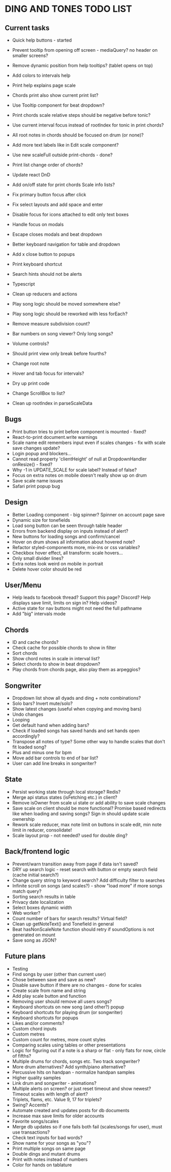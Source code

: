 # DING AND TONES TODO LIST

## Current tasks

* Quick help buttons - started
* Prevent tooltip from opening off screen - mediaQuery? no header on smaller screens?
* Remove dynamic position from help tooltips? (tablet opens on top)
* Add colors to intervals help
* Print help explains page scale
* Chords print also show current print list?
* Use Tooltip component for beat dropdown?

* Print chords scale relative steps should be negative before tonic?
* Use current interval focus instead of rootIndex for tonic in print chords?
* All root notes in chords should be focused on drum (or none)?
* Add more text labels like in Edit scale component?
* Use new scaleFull outside print-chords - done?
* Print list change order of chords?
* Update react DnD
* Add on/off state for print chords Scale info lists?
* Fix primary button focus after click
* Fix select layouts and add space and enter
* Disable focus for icons attached to edit only text boxes
* Handle focus on modals
* Escape closes modals and beat dropdown
* Better keyboard navigation for table and dropdown
* Add x close button to popups
* Print keyboard shortcut

* Search hints should not be alerts
* Typescript
* Clean up reducers and actions
* Play song logic should be moved somewhere else?
* Play song logic should be reworked with less forEach?
* Remove measure subdivision count?
* Bar numbers on song viewer? Only long songs?
* Volume controls?
* Should print view only break before fourths?
* Change root note
* Hover and tab focus for intervals?
* Dry up print code
* Change ScrollBox to list?
* Clean up rootIndex in parseScaleData

## Bugs

* Print button tries to print before component is mounted - fixed?
* React-to-print document.write warnings
* Scale name edit remembers input even if scales changes - fix with scale save changes update?
* Login popup and blockers...
* Cannot read property 'clientHeight' of null at DropdownHandler onResize() - fixed?
* Why -1 in UPDATE_SCALE for scale label? Instead of false?
* Focus on extra notes on mobile doesn't really show up on drum
* Save scale name issues
* Safari print popup bug

## Design

* Better Loading component - big spinner? Spinner on account page save
* Dynamic size for tonefields
* Load song button can be seen through table header
* Errors from backend display on inputs instead of alert?
* New buttons for loading songs and confirm/cancel
* Hover on drum shows all information about hovered note?
* Refactor styled-components more, mix-ins or css variables?
* Checkbox hover effect, all transform: scale hovers...
* Only small divider lines?
* Extra notes look weird on mobile in portrait
* Delete hover color should be red

## User/Menu

* Help leads to facebook thread? Support this page? Discord? Help displays save limit, limits on sign in? Help videos?
* Active state for nav buttons might not need the full pathname
* Add "big" intervals mode

## Chords

* ID and cache chords?
* Check cache for possible chords to show in filter
* Sort chords
* Show chord notes in scale in interval list?
* Select chords to show in beat dropdown?
* Play chords from chords page, also play them as arpeggios?

## Songwriter

* Dropdown list show all dyads and ding + note combinations?
* Solo bars? Invert mute/solo?
* Show latest changes (useful when copying and moving bars)
* Undo changes
* Looping
* Get default hand when adding bars?
* Check if loaded songs has saved hands and set hands open accordingly?
* Transpose all notes of type? Some other way to handle scales that don't fit loaded song?
* Plus and minus one for bpm
* Move add bar controls to end of bar list?
* User can add line breaks in songwriter?

## State

* Persist working state through local storage? Redis?
* Merge api status states (isFetching etc.) in client?
* Remove isOwner from scale ui state or add ability to save scale changes
* Save scale on client should be more functional? Promise based redirects like when loading and saving songs? Sign in should update scale ownership
* Rework scale reducer, max note limit on buttons in scale edit, min note limit in reducer, consolidate!
* Scale layout prop - not needed? used for double ding?

## Back/frontend logic

* Prevent/warn transition away from page if data isn't saved?
* DRY up search logic - reset search with button or empty search field (cache initial search?)
* Change query string to keyword search? Add difficulty filter to searches
* Infinite scroll on songs (and scales?) - show "load more" if more songs match query?
* Sorting search results in table
* Privacy date localization
* Select boxes dynamic width
* Web worker?
* Count number of bars for search results? Virtual field?
* Clean up getNoteText() and Tonefield in general
* Beat hasNonScaleNote function should retry if soundOptions is not generated on mount
* Save song as JSON?

## Future plans

* Testing
* Find songs by user (other than current user)
* Chose between save and save as new?
* Disable save button if there are no changes - done for scales
* Create scale from name and string
* Add play scale button and function
* Removing user should remove all users songs?
* Keyboard shortcuts on new song (and other?) popup
* Keyboard shortcuts for playing drum (or songwriter)
* Keyboard shortcuts for popups
* Likes and/or comments?
* Custom chord inputs
* Custom metres
* Custom count for metres, more count styles
* Comparing scales using tables or other presentations
* Logic for figuring out if a note is a sharp or flat - only flats for now, circle of fifths?
* Multiple drums for chords, songs etc. Two track songwriter?
* More drum alternatives? Add synth/piano alternative?
* Percussive hits on handpan - normalize handpan samples
* Higher quality samples
* Link drum and songwriter - animations?
* Multiple alerts on screen? or just reset timeout and show newest? Timeout scales with length of alert?
* Triplets, flams, etc. Value 9, 17 for triplets?
* Swing? Accents?
* Automate created and updates posts for db documents
* Increase max save limits for older accounts
* Favorite songs/scales
* Merge db updates so if one fails both fail (scales/songs for user), must use transactions?
* Check text inputs for bad words?
* Show name for your songs as "you"?
* Print multiple songs on same page
* Double dings and mutant drums
* Print with notes instead of numbers
* Color for hands on tablature
